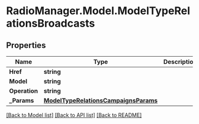 # RadioManager.Model.ModelTypeRelationsBroadcasts
## Properties

Name | Type | Description | Notes
------------ | ------------- | ------------- | -------------
**Href** | **string** |  | [optional] 
**Model** | **string** |  | [optional] 
**Operation** | **string** |  | [optional] 
**_Params** | [**ModelTypeRelationsCampaignsParams**](ModelTypeRelationsCampaignsParams.md) |  | [optional] 

[[Back to Model list]](../README.md#documentation-for-models) [[Back to API list]](../README.md#documentation-for-api-endpoints) [[Back to README]](../README.md)

